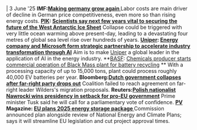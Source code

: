 | 3 June '25
**IMF:[Making germany grow again ](https://www.imf.org/en/Publications/fandd/issues/2025/06/making-germany-grow-again-ulrike-malmendier)**
Labor costs are main driver of decline in German price competitiveness, even more so than rising energy costs. 
**[PIK](https://www.cleanenergywire.org/experts/pik-potsdam-institute-climate-impact-research): [Scientists say next few years vital to securing the future of the West Antarctic Ice Sheet](https://www.pik-potsdam.de/en/news/latest-news/scientists-say-next-few-years-vital-to-securing-the-future-of-the-west-antarctic-ice-sheet)**
Collapse could be triggered with very little ocean warming above present-day, leading to a devastating four metres of global sea level rise over hundreds of years.
**[Uniper](https://www.cleanenergywire.org/experts/uniper-se): [Energy company and Microsoft form strategic partnership to accelerate industry transformation through AI](https://www.uniper.energy/news/uniper-and-microsoft-form-strategic-partnership-to-accelerate-energy-industry-transformation-through-a)**
Aim is to make [Uniper](https://www.cleanenergywire.org/experts/uniper-se) a global leader in the application of AI in the energy industry.
**[BASF](https://www.cleanenergywire.org/experts/basf): [Chemicals producer starts commercial operation of Black Mass plant for battery recycling](https://www.basf.com/global/en/media/news-releases/2025/06/p-25-112) **
With a processing capacity of up to 15,000 tons, plant could process roughly 40,000 EV batteries per year.
**Bloomberg:[Dutch government collapses after far-right party drops out](https://www.bloomberg.com/news/articles/2025-06-03/dutch-government-collapses-after-migration-talks-fail)**
Coalition failed to reach agreement on far-right leader Wilders's migration proposals.
**Reuters:[Polish nationalist Nawrocki wins presidency in setback for pro-EU government](https://www.reuters.com/world/europe/polish-conservative-nawrocki-wins-presidential-vote-electoral-commission-says-2025-06-02/)**
Prime minister Tusk said he will call for a parliamentary vote of confidence.
**[PV](https://www.cleanenergywire.org/glossary/letter_p#pv) Magazine: [EU plans 2025 energy storage package ](https://www.pv-magazine.com/2025/06/02/eu-plans-2025-energy-storage-package/)**
Commission announced plan alongside review of National Energy and Climate Plans; says it will streamline EU legislation and cut project approval times.